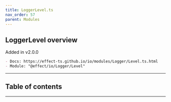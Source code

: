```yaml
---
title: LoggerLevel.ts
nav_order: 57
parent: Modules
---
```


## LoggerLevel overview

Added in v2.0.0

```md
- Docs: https://effect-ts.github.io/io/modules/Logger/Level.ts.html
- Module: "@effect/io/Logger/Level"
```

---

<h2 class="text-delta">Table of contents</h2>

---
